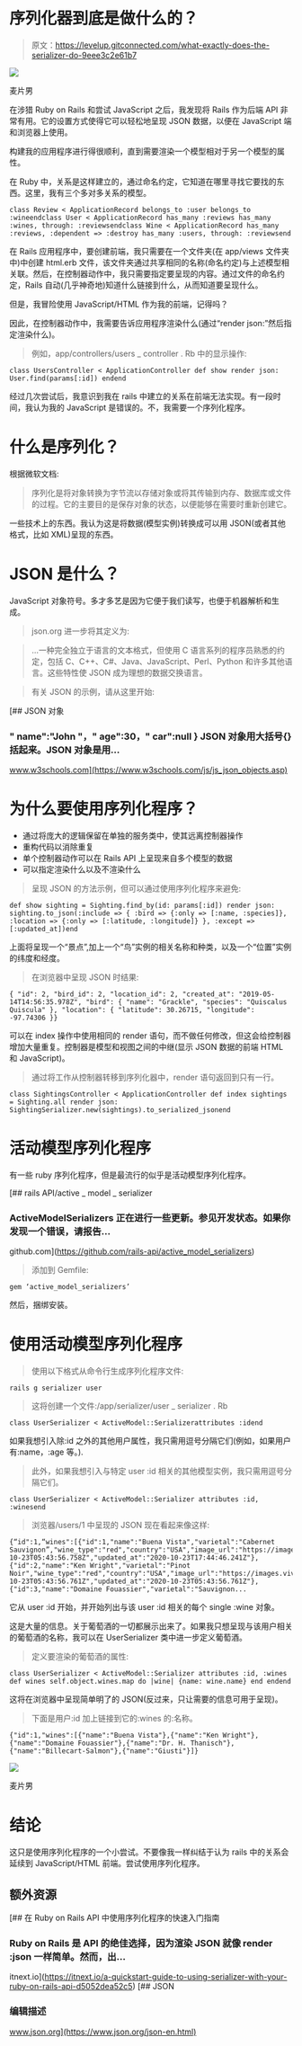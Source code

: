 # 序列化器到底是做什么的？

> 原文：<https://levelup.gitconnected.com/what-exactly-does-the-serializer-do-9eee3c2e61b7>

![](img/16f0d52bf69aed6d976ce394c767817b.png)

麦片男

在涉猎 Ruby on Rails 和尝试 JavaScript 之后，我发现将 Rails 作为后端 API 非常有用。它的设置方式使得它可以轻松地呈现 JSON 数据，以便在 JavaScript 端和浏览器上使用。

构建我的应用程序进行得很顺利，直到需要渲染一个模型相对于另一个模型的属性。

在 Ruby 中，关系是这样建立的，通过命名约定，它知道在哪里寻找它要找的东西。这里，我有三个多对多关系的模型。

```
class Review < ApplicationRecord belongs_to :user belongs_to :wineendclass User < ApplicationRecord has_many :reviews has_many :wines, through: :reviewsendclass Wine < ApplicationRecord has_many :reviews, :dependent => :destroy has_many :users, through: :reviewsend
```

在 Rails 应用程序中，要创建前端，我只需要在一个文件夹(在 app/views 文件夹中)中创建 html.erb 文件，该文件夹通过共享相同的名称(命名约定)与上述模型相关联。然后，在控制器动作中，我只需要指定要呈现的内容。通过文件的命名约定，Rails 自动(几乎神奇地)知道什么链接到什么，从而知道要呈现什么。

但是，我冒险使用 JavaScript/HTML 作为我的前端，记得吗？

因此，在控制器动作中，我需要告诉应用程序渲染什么(通过“render json:”然后指定渲染什么)。

> 例如，app/controllers/users _ controller . Rb 中的显示操作:

```
class UsersController < ApplicationController def show render json: User.find(params[:id]) endend
```

经过几次尝试后，我意识到我在 rails 中建立的关系在前端无法实现。有一段时间，我认为我的 JavaScript 是错误的。不，我需要一个序列化程序。

# 什么是序列化？

根据微软文档:

> 序列化是将对象转换为字节流以存储对象或将其传输到内存、数据库或文件的过程。它的主要目的是保存对象的状态，以便能够在需要时重新创建它。

一些技术上的东西。我认为这是将数据(模型实例)转换成可以用 JSON(或者其他格式，比如 XML)呈现的东西。

# JSON 是什么？

JavaScript 对象符号。多才多艺是因为它便于我们读写，也便于机器解析和生成。

> json.org 进一步将其定义为:

> …一种完全独立于语言的文本格式，但使用 C 语言系列的程序员熟悉的约定，包括 C、C++、C#、Java、JavaScript、Perl、Python 和许多其他语言。这些特性使 JSON 成为理想的数据交换语言。

> 有关 JSON 的示例，请从这里开始:

[](https://www.w3schools.com/js/js_json_objects.asp) [## JSON 对象

### " name":"John "，" age":30，" car":null } JSON 对象用大括号{}括起来。JSON 对象是用…

www.w3schools.com](https://www.w3schools.com/js/js_json_objects.asp) 

# 为什么要使用序列化程序？

*   通过将庞大的逻辑保留在单独的服务类中，使其远离控制器操作
*   重构代码以消除重复
*   单个控制器动作可以在 Rails API 上呈现来自多个模型的数据
*   可以指定渲染什么以及不渲染什么

> 呈现 JSON 的方法示例，但可以通过使用序列化程序来避免:

```
def show sighting = Sighting.find_by(id: params[:id]) render json: sighting.to_json(:include => { :bird => {:only => [:name, :species]}, :location => {:only => [:latitude, :longitude]} }, :except => [:updated_at])end
```

上面将呈现一个“景点”,加上一个“鸟”实例的相关名称和种类，以及一个“位置”实例的纬度和经度。

> 在浏览器中呈现 JSON 时结果:

```
{ "id": 2, "bird_id": 2, "location_id": 2, "created_at": "2019-05-14T14:56:35.978Z", "bird": { "name": "Grackle", "species": "Quiscalus Quiscula" }, "location": { "latitude": 30.26715, "longitude": -97.74306 }}
```

可以在 index 操作中使用相同的 render 语句，而不做任何修改，但这会给控制器增加大量重复。控制器是模型和视图之间的中继(显示 JSON 数据的前端 HTML 和 JavaScript)。

> 通过将工作从控制器转移到序列化器中，render 语句返回到只有一行。

```
class SightingsController < ApplicationController def index sightings = Sighting.all render json: SightingSerializer.new(sightings).to_serialized_jsonend
```

# 活动模型序列化程序

有一些 ruby 序列化程序，但是最流行的似乎是活动模型序列化程序。

[](https://github.com/rails-api/active_model_serializers) [## rails API/active _ model _ serializer

### ActiveModelSerializers 正在进行一些更新。参见开发状态。如果你发现一个错误，请报告…

github.com](https://github.com/rails-api/active_model_serializers) 

> 添加到 Gemfile:

```
gem ‘active_model_serializers’
```

然后，捆绑安装。

# 使用活动模型序列化程序

> 使用以下格式从命令行生成序列化程序文件:

```
rails g serializer user
```

> 这将创建一个文件:/app/serializer/user _ serializer . Rb

```
class UserSerializer < ActiveModel::Serializerattributes :idend
```

如果我想引入除:id 之外的其他用户属性，我只需用逗号分隔它们(例如，如果用户有:name，:age 等。).

> 此外，如果我想引入与特定 user :id 相关的其他模型实例，我只需用逗号分隔它们。

```
class UserSerializer < ActiveModel::Serializer attributes :id, :winesend
```

> 浏览器/users/1 中呈现的 JSON 现在看起来像这样:

```
{“id":1,“wines":[{"id":1,"name":"Buena Vista","varietal":"Cabernet Sauvignon”,"wine_type":"red","country":"USA","image_url":"https://images.vivino.com/thumbs/f7tR4MRISRWWdrXFoGzG_w_pb_x600.png","price":"49.99","created_at":"2020-10-23T05:43:56.758Z","updated_at":"2020-10-23T17:44:46.241Z"},{"id":2,"name":"Ken Wright","varietal":"Pinot Noir","wine_type":"red","country":"USA","image_url":"https://images.vivino.com/thumbs/Z5_ArJJxTEagV2s89FJhUA_pb_x600.png","price":"44.99","created_at":"2020-10-23T05:43:56.761Z","updated_at":"2020-10-23T05:43:56.761Z"},{"id":3,"name":"Domaine Fouassier","varietal":"Sauvignon...
```

它从 user :id 开始，并开始列出与该 user :id 相关的每个 single :wine 对象。

这是大量的信息。关于葡萄酒的一切都展示出来了。如果我只想呈现与该用户相关的葡萄酒的名称，我可以在 UserSerializer 类中进一步定义葡萄酒。

> 定义要渲染的葡萄酒的属性:

```
class UserSerializer < ActiveModel::Serializer attributes :id, :wines def wines self.object.wines.map do |wine| {name: wine.name} end endend
```

这将在浏览器中呈现简单明了的 JSON(反过来，只让需要的信息可用于呈现)。

> 下面是用户:id 加上链接到它的:wines 的:名称。

```
{"id":1,"wines":[{"name":"Buena Vista"},{"name":"Ken Wright"},{"name":"Domaine Fouassier"},{"name":"Dr. H. Thanisch"},{"name":"Billecart-Salmon"},{"name":"Giusti"}]}
```

![](img/194984158b0c229957b436394e159eb6.png)

麦片男

# 结论

这只是使用序列化程序的一个小尝试。不要像我一样纠结于认为 rails 中的关系会延续到 JavaScript/HTML 前端。尝试使用序列化程序。

## 额外资源

[](https://itnext.io/a-quickstart-guide-to-using-serializer-with-your-ruby-on-rails-api-d5052dea52c5) [## 在 Ruby on Rails API 中使用序列化程序的快速入门指南

### Ruby on Rails 是 API 的绝佳选择，因为渲染 JSON 就像 render :json 一样简单。然而，出…

itnext.io](https://itnext.io/a-quickstart-guide-to-using-serializer-with-your-ruby-on-rails-api-d5052dea52c5) [](https://www.json.org/json-en.html) [## JSON

### 编辑描述

www.json.org](https://www.json.org/json-en.html)